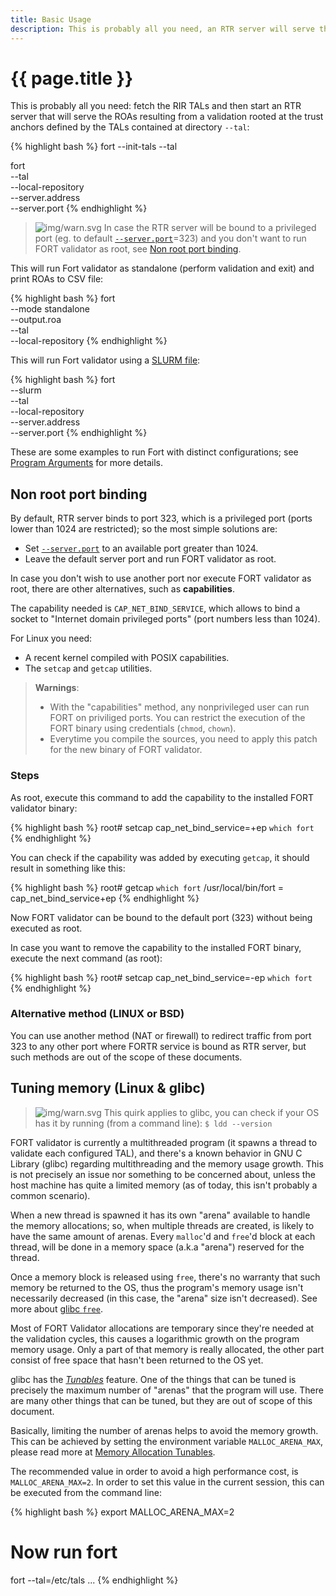 ```yaml
---
title: Basic Usage
description: This is probably all you need, an RTR server will serve the ROAs resulting from a validation rooted at the trust anchors defined by the TALs contained at directory '--tal'.
---
```


# {{ page.title }}

This is probably all you need: fetch the RIR TALs and then start an RTR server that will serve the ROAs resulting from a validation rooted at the trust anchors defined by the TALs contained at directory `--tal`:

{% highlight bash %}
fort --init-tals --tal <path to store TAL files>

fort \
	--tal <path to your TAL files> \
	--local-repository <path where you want to keep your local cache> \
	--server.address <your intended RTR server address> \
	--server.port <your intended RTR server port>
{% endhighlight %}

> ![img/warn.svg](img/warn.svg) In case the RTR server will be bound to a privileged port (eg. to default [`--server.port`](usage.html#--serverport)=323) and you don't want to run FORT validator as root, see [Non root port binding](#non-root-port-binding).

This will run Fort validator as standalone (perform validation and exit) and print ROAs to CSV file:

{% highlight bash %}
fort \
	--mode standalone \
	--output.roa <path to output file in CSV format> \
	--tal <path to your TAL files> \
	--local-repository <path where you want to keep your local cache>
{% endhighlight %}

This will run Fort validator using a [SLURM file](https://tools.ietf.org/html/rfc8416):

{% highlight bash %}
fort \
	--slurm <path to a SLURM file> \
	--tal <path to your TAL files> \
	--local-repository <path where you want to keep your local cache> \
	--server.address <your intended RTR server address> \
	--server.port <your intended RTR server port>
{% endhighlight %}

These are some examples to run Fort with distinct configurations; see [Program Arguments](usage.html) for more details.

## Non root port binding

By default, RTR server binds to port 323, which is a privileged port (ports lower than 1024 are restricted); so the most simple solutions are:
- Set [`--server.port`](usage.html#--serverport) to an available port greater than 1024.
- Leave the default server port and run FORT validator as root.

In case you don't wish to use another port nor execute FORT validator as root, there are other alternatives, such as **capabilities**.

The capability needed is `CAP_NET_BIND_SERVICE`, which allows to bind a socket to "Internet domain privileged ports" (port numbers less than 1024).

For Linux you need:
- A recent kernel compiled with POSIX capabilities.
- The `setcap` and `getcap` utilities.

> **Warnings**:
> - With the "capabilities" method, any nonprivileged user can run FORT on priviliged ports. You can restrict the execution of the FORT binary using credentials (`chmod`, `chown`).
> - Everytime you compile the sources, you need to apply this patch for the new binary of FORT validator.

### Steps

As root, execute this command to add the capability to the installed FORT validator binary:

{% highlight bash %}
root# setcap cap_net_bind_service=+ep `which fort`
{% endhighlight %}

You can check if the capability was added by executing `getcap`, it should result in something like this:

{% highlight bash %}
root# getcap `which fort`
/usr/local/bin/fort = cap_net_bind_service+ep
{% endhighlight %}

Now FORT validator can be bound to the default port (323) without being executed as root.

In case you want to remove the capability to the installed FORT binary, execute the next command (as root):

{% highlight bash %}
root# setcap cap_net_bind_service=-ep `which fort`
{% endhighlight %}

### Alternative method (LINUX or BSD)

You can use another method (NAT or firewall) to redirect traffic from port 323 to any other port where FORTR service is bound as RTR server, but such methods are out of the scope of these documents.

## Tuning memory (Linux & glibc)

> ![img/warn.svg](img/warn.svg) This quirk applies to glibc, you can check if your OS has it by running (from a command line): `$ ldd --version`

FORT validator is currently a multithreaded program (it spawns a thread to validate each configured TAL), and there's a known behavior in GNU C Library (glibc) regarding multithreading and the memory usage growth. This is not precisely an issue nor something to be concerned about, unless the host machine has quite a limited memory (as of today, this isn't probably a common scenario). 

When a new thread is spawned it has its own "arena" available to handle the memory allocations; so, when multiple threads are created, is likely to have the same amount of arenas. Every `malloc`'d and `free`'d block at each thread, will be done in a memory space (a.k.a "arena") reserved for the thread.

Once a memory block is released using `free`, there's no warranty that such memory be returned to the OS, thus the program's memory usage isn't necessarily decreased (in this case, the "arena" size isn't decreased). See more about [glibc `free`](https://www.gnu.org/software/libc/manual/html_node/Freeing-after-Malloc.html).

Most of FORT Validator allocations are temporary since they're needed at the validation cycles, this causes a logarithmic growth on the program memory usage. Only a part of that memory is really allocated, the other part consist of free space that hasn't been returned to the OS yet.

glibc has the _[Tunables](https://www.gnu.org/software/libc/manual/html_node/Tunables.html)_ feature. One of the things that can be tuned is precisely the maximum number of "arenas" that the program will use. There are many other things that can be tuned, but they are out of scope of this document.

Basically, limiting the number of arenas helps to avoid the memory growth. This can be achieved by setting the environment variable `MALLOC_ARENA_MAX`, please read more at [Memory Allocation Tunables](https://www.gnu.org/software/libc/manual/html_node/Memory-Allocation-Tunables.html#index-glibc_002emalloc_002earena_005fmax).

The recommended value in order to avoid a high performance cost, is `MALLOC_ARENA_MAX=2`. In order to set this value in the current session, this can be executed from the command line:

{% highlight bash %}
export MALLOC_ARENA_MAX=2
# Now run fort
fort --tal=/etc/tals ...
{% endhighlight %}
